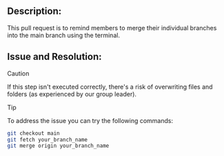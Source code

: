## Description: 
This pull request is to remind members to merge their individual branches into the main branch using the terminal. 

## Issue and Resolution:
> [!CAUTION]
> If this step isn't executed correctly, there's a risk of overwriting files and folders (as experienced by our group leader). 

> [!TIP]
> To address the issue you can try the following commands: 
```bash
git checkout main
git fetch your_branch_name
git merge origin your_branch_name

